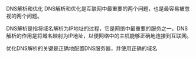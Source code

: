 DNS解析和优化
DNS解析和优化是互联网中最重要的两个问题，也是最容易被忽视的两个问题。

DNS解析是指将域名解析为IP地址的过程，它是网络中最重要的服务之一。DNS解析的作用是将域名映射为IP地址，以便网络中的主机能够正确地连接到互联网。

优化DNS解析的关键是正确地配置DNS服务器，并使用正确的域名